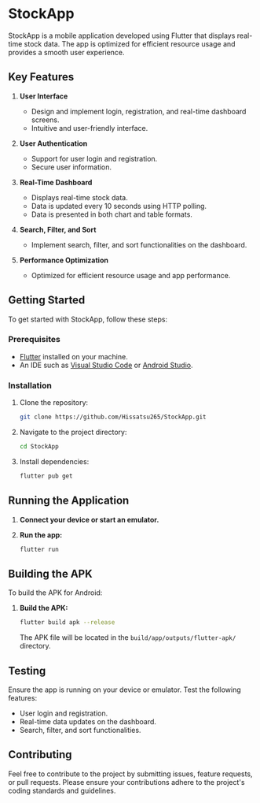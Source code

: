 # StockApp

StockApp is a mobile application developed using Flutter that displays real-time stock data. The app is optimized for efficient resource usage and provides a smooth user experience.

## Key Features

1. **User Interface**
   - Design and implement login, registration, and real-time dashboard screens.
   - Intuitive and user-friendly interface.

2. **User Authentication**
   - Support for user login and registration.
   - Secure user information.

3. **Real-Time Dashboard**
   - Displays real-time stock data.
   - Data is updated every 10 seconds using HTTP polling.
   - Data is presented in both chart and table formats.

4. **Search, Filter, and Sort**
   - Implement search, filter, and sort functionalities on the dashboard.

5. **Performance Optimization**
   - Optimized for efficient resource usage and app performance.

## Getting Started

To get started with StockApp, follow these steps:

### Prerequisites

- [Flutter](https://flutter.dev/docs/get-started/install) installed on your machine.
- An IDE such as [Visual Studio Code](https://code.visualstudio.com/) or [Android Studio](https://developer.android.com/studio).

### Installation

1. Clone the repository:
   ```bash
   git clone https://github.com/Hissatsu265/StockApp.git
2. Navigate to the project directory:
   ```bash
   cd StockApp
3. Install dependencies:
   ```bash
   flutter pub get
## Running the Application

1. **Connect your device or start an emulator.**

2. **Run the app:**

    ```bash
    flutter run
    ```

## Building the APK

To build the APK for Android:

1. **Build the APK:**

    ```bash
    flutter build apk --release
    ```

   The APK file will be located in the `build/app/outputs/flutter-apk/` directory.

## Testing

Ensure the app is running on your device or emulator. Test the following features:

- User login and registration.
- Real-time data updates on the dashboard.
- Search, filter, and sort functionalities.

## Contributing

Feel free to contribute to the project by submitting issues, feature requests, or pull requests. Please ensure your contributions adhere to the project's coding standards and guidelines.
